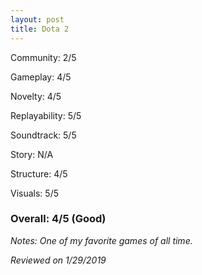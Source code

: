 ```yaml
---
layout: post
title: Dota 2
---
```


Community: 2/5

Gameplay: 4/5

Novelty: 4/5

Replayability: 5/5

Soundtrack: 5/5

Story: N/A

Structure: 4/5

Visuals: 5/5

### Overall: 4/5 (Good)

*Notes: One of my favorite games of all time.*

*Reviewed on 1/29/2019*
